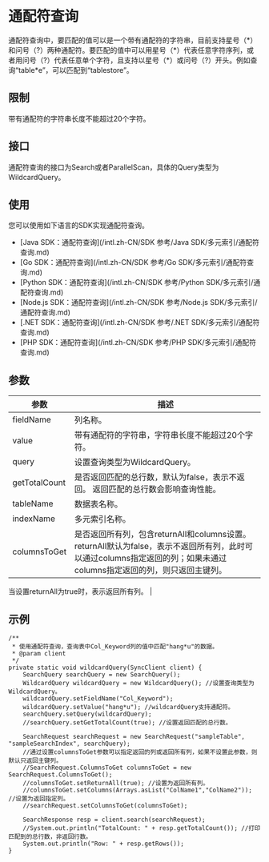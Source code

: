 # 通配符查询

通配符查询中，要匹配的值可以是一个带有通配符的字符串，目前支持星号（\*）和问号（?）两种通配符。要匹配的值中可以用星号（\*）代表任意字符序列，或者用问号（?）代表任意单个字符，且支持以星号（\*）或问号（?）开头。例如查询“table\*e”，可以匹配到“tablestore”。

## 限制

带有通配符的字符串长度不能超过20个字符。

## 接口

通配符查询的接口为Search或者ParallelScan，具体的Query类型为WildcardQuery。

## 使用

您可以使用如下语言的SDK实现通配符查询。

-   [Java SDK：通配符查询](/intl.zh-CN/SDK 参考/Java SDK/多元索引/通配符查询.md)
-   [Go SDK：通配符查询](/intl.zh-CN/SDK 参考/Go SDK/多元索引/通配符查询.md)
-   [Python SDK：通配符查询](/intl.zh-CN/SDK 参考/Python SDK/多元索引/通配符查询.md)
-   [Node.js SDK：通配符查询](/intl.zh-CN/SDK 参考/Node.js SDK/多元索引/通配符查询.md)
-   [.NET SDK：通配符查询](/intl.zh-CN/SDK 参考/.NET SDK/多元索引/通配符查询.md)
-   [PHP SDK：通配符查询](/intl.zh-CN/SDK 参考/PHP SDK/多元索引/通配符查询.md)

## 参数

|参数|描述|
|--|--|
|fieldName|列名称。|
|value|带有通配符的字符串，字符串长度不能超过20个字符。|
|query|设置查询类型为WildcardQuery。|
|getTotalCount|是否返回匹配的总行数，默认为false，表示不返回。 返回匹配的总行数会影响查询性能。 |
|tableName|数据表名称。|
|indexName|多元索引名称。|
|columnsToGet|是否返回所有列，包含returnAll和columns设置。 returnAll默认为false，表示不返回所有列，此时可以通过columns指定返回的列；如果未通过columns指定返回的列，则只返回主键列。

当设置returnAll为true时，表示返回所有列。 |

## 示例

```
/**
 * 使用通配符查询，查询表中Col_Keyword列的值中匹配"hang*u"的数据。
 * @param client
 */
private static void wildcardQuery(SyncClient client) {
    SearchQuery searchQuery = new SearchQuery();
    WildcardQuery wildcardQuery = new WildcardQuery(); //设置查询类型为WildcardQuery。
    wildcardQuery.setFieldName("Col_Keyword");
    wildcardQuery.setValue("hang*u"); //wildcardQuery支持通配符。
    searchQuery.setQuery(wildcardQuery);
    //searchQuery.setGetTotalCount(true); //设置返回匹配的总行数。

    SearchRequest searchRequest = new SearchRequest("sampleTable", "sampleSearchIndex", searchQuery);
    //通过设置columnsToGet参数可以指定返回的列或返回所有列，如果不设置此参数，则默认只返回主键列。
    //SearchRequest.ColumnsToGet columnsToGet = new SearchRequest.ColumnsToGet();
    //columnsToGet.setReturnAll(true); //设置为返回所有列。
    //columnsToGet.setColumns(Arrays.asList("ColName1","ColName2")); //设置为返回指定列。
    //searchRequest.setColumnsToGet(columnsToGet);

    SearchResponse resp = client.search(searchRequest);
    //System.out.println("TotalCount: " + resp.getTotalCount()); //打印匹配到的总行数，非返回行数。
    System.out.println("Row: " + resp.getRows());
}
```

